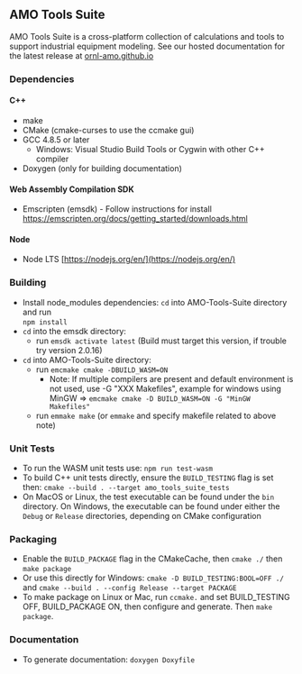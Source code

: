AMO Tools Suite  
---------------

AMO Tools Suite is a cross-platform collection of calculations and tools to support industrial equipment modeling.
See our hosted documentation for the latest release at [ornl-amo.github.io](https://ornl-amo.github.io/)

### Dependencies
#### C++
- make
- CMake (cmake-curses to use the ccmake gui)
- GCC 4.8.5 or later
  - Windows: Visual Studio Build Tools or Cygwin with other C++ compiler
- Doxygen (only for building documentation)

#### Web Assembly Compilation SDK
- Emscripten (emsdk) - Follow instructions for install https://emscripten.org/docs/getting_started/downloads.html

#### Node
- Node LTS [https://nodejs.org/en/](https://nodejs.org/en/) 

### Building
- Install node_modules dependencies: `cd` into AMO-Tools-Suite directory and run  
	 `npm install`
- `cd` into the emsdk directory: 
	- run `emsdk activate latest` (Build must target this version, if trouble try version 2.0.16)
- `cd` into AMO-Tools-Suite directory:  
    -  run `emcmake cmake -DBUILD_WASM=ON` 
        -   Note: If multiple compilers are present and default environment is not used, use -G "XXX Makefiles",
        example for windows using MinGW => `emcmake cmake -D BUILD_WASM=ON -G "MinGW Makefiles"`  
    - run `emmake make` (or `emmake` and specify makefile related to above note)

### Unit Tests
- To run the WASM unit tests use: `npm run test-wasm`
- To build C++ unit tests directly, ensure the `BUILD_TESTING` flag is set then: `cmake --build . --target amo_tools_suite_tests`
- On MacOS or Linux, the test executable can be found under the `bin` directory. On Windows, the executable can be found under either the `Debug` or `Release` directories, depending on CMake configuration

### Packaging
- Enable the `BUILD_PACKAGE` flag in the CMakeCache, then `cmake ./` then `make package`
- Or use this directly for Windows: `cmake -D BUILD_TESTING:BOOL=OFF ./` and `cmake --build . --config Release --target PACKAGE`
- To make package on Linux or Mac, run `ccmake.` and set BUILD_TESTING OFF, BUILD_PACKAGE ON, then configure and generate. Then `make package`.

### Documentation
- To generate documentation: `doxygen Doxyfile`